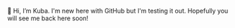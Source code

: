 👋 Hi, I’m Kuba. I'm new here with GitHub but I'm testing it out. Hopefully you will see me back here soon!

<!---
zillakuba/zillakuba is a ✨ special ✨ repository because its `README.md` (this file) appears on your GitHub profile.
You can click the Preview link to take a look at your changes.
--->
